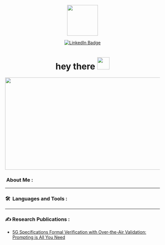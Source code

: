 
<p align="center"><img src="https://giphy.com/embed/VbnUQpnihPSIgIXuZv" width="100"/></p>
<p align="center">
<a href="https://www.linkedin.com/in/tom-wray-107969168"><img src="https://img.shields.io/badge/LinkedIn-blue?style=for-the-badge&logo=linkedin&logoColor=white" alt="LinkedIn Badge"></a>
</p>


<h1 align="center">hey there <img src="https://media.giphy.com/media/hvRJCLFzcasrR4ia7z/giphy.gif" width="40"></h1>

<p align="center"><img src="https://media.giphy.com/media/dWesBcTLavkZuG35MI/giphy.gif" width="600" height="300"  /></p>

### &nbsp;About Me :


---

### 🛠 &nbsp;Languages and Tools :

---

### ✍️ Research Publications : 
- [5G Specifications Formal Verification with Over-the-Air Validation: Prompting is All You Need](https://www.researchgate.net/publication/386513196_5G_Specifications_Formal_Verification_with_Over-the-Air_Validation_Prompting_is_All_You_Need)<!-- BLOG-POST-LIST:START -->
<!-- BLOG-POST-LIST:END -->
